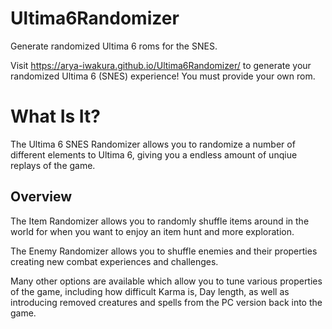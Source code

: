 # Ultima6Randomizer
Generate randomized Ultima 6 roms for the SNES.

Visit https://arya-iwakura.github.io/Ultima6Randomizer/ to generate your randomized Ultima 6 (SNES) experience! You must provide your own rom.

# What Is It?
The Ultima 6 SNES Randomizer allows you to randomize a number of different elements to Ultima 6, giving you a endless amount of unqiue replays of the game.

## Overview
The Item Randomizer allows you to randomly shuffle items around in the world for when you want to enjoy an item hunt and more exploration.

The Enemy Randomizer allows you to shuffle enemies and their properties creating new combat experiences and challenges.

Many other options are available which allow you to tune various properties of the game, including how difficult Karma is, Day length, as well as introducing removed creatures and spells from the PC version back into the game.